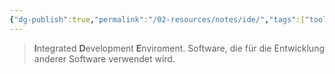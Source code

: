 ```yaml
---
{"dg-publish":true,"permalink":"/02-resources/notes/ide/","tags":["tools","GFN/LF08"],"noteIcon":"","updated":"2025-07-12T13:31:41.000+02:00"}
---
```


> **I**ntegrated **D**evelopment **E**nviroment.
> Software, die für die Entwicklung anderer Software verwendet wird.